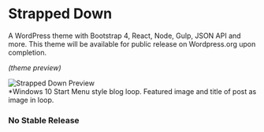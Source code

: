 # Strapped Down

A WordPress theme with Bootstrap 4, React, Node, Gulp, JSON API and more.
This theme will be available for public release on Wordpress.org upon completion.

<em>(theme preview)</em>

![Strapped Down Preview](http://s233122301.onlinehome.us/media_types/sD_theme_priview.gif)
<br />
*Windows 10 Start Menu style blog loop. Featured image and title of post as image in loop.

### No Stable Release



